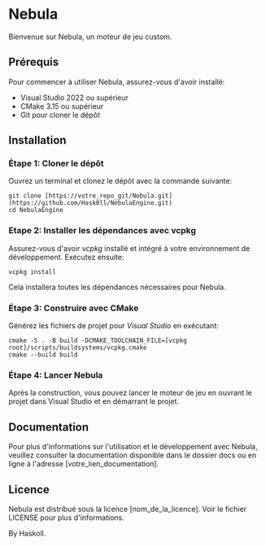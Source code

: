 # Nebula

Bienvenue sur Nebula, un moteur de jeu custom.

## Prérequis
Pour commencer à utiliser Nebula, assurez-vous d'avoir installé:

- Visual Studio 2022 ou supérieur
- CMake 3.15 ou supérieur
- Git pour cloner le dépôt

## Installation
### Étape 1: Cloner le dépôt
Ouvrez un terminal et clonez le dépôt avec la commande suivante:

```
git clone [https://votre_repo_git/Nebula.git](https://github.com/Hask0ll/NebulaEngine.git)
cd NebulaEngine
```

### Etape 2: Installer les dépendances avec vcpkg
Assurez-vous d'avoir *vcpkg* installé et intégré à votre environnement de développement. Exécutez ensuite:

```
vcpkg install
```

Cela installera toutes les dépendances nécessaires pour Nebula.

### Étape 3: Construire avec CMake
Générez les fichiers de projet pour *Visual* *Studio* en exécutant:

```
cmake -S . -B build -DCMAKE_TOOLCHAIN_FILE=[vcpkg root]/scripts/buildsystems/vcpkg.cmake
cmake --build build
```

### Étape 4: Lancer Nebula
Après la construction, vous pouvez lancer le moteur de jeu en ouvrant le projet dans Visual Studio et en démarrant le projet.

## Documentation
Pour plus d'informations sur l'utilisation et le développement avec Nebula, veuillez consulter la documentation disponible dans le dossier docs ou en ligne à l'adresse [votre_lien_documentation].

## Licence
Nebula est distribué sous la licence [nom_de_la_licence]. Voir le fichier LICENSE pour plus d'informations.

By Haskoll.
